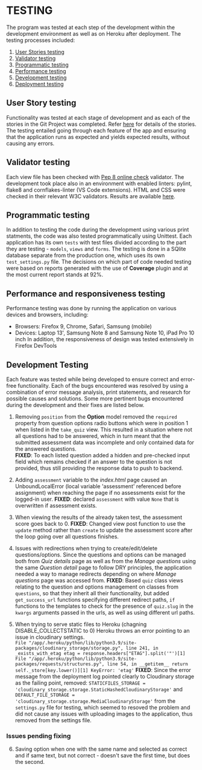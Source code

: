 # TESTING
The program was tested at each step of the development within the development environment as well as on Heroku after deployment. The testing processes included:
1. [User Stories testing](#user-stories-testing)
2. [Validator testing](#validator-testing)
2. [Programmatic testing](#programmatic-testing)
3. [Performance testing](#performance-testing)
4. [Development testing](#bugs-and-fixes)
5. [Deployment testing](#deployement-testing)

## <a name="user-stories-testing"></a>User Story testing
Functionality was tested at each stage of development and as each of the stories in the Git Project was completed. Refer [here](https://github.com/Koko-66/teaze/projects/1) for details of the stories.
The testing entailed going through each feature of the app and ensuring that the application runs as expected and yields expected results, without causing any errors.

## <a name="validator-testing"></a>Validator testing 
Each view file has been checked with [Pep 8 online check](http://pep8online.com/) validator. The development took place also in an environment  with enabled linters: pylint, flake8 and cornflakes-linter (VS Code extensions).
HTML and CSS were checked in their relevant W3C validators. Results are available [here]().

## <a name="programmatic-testing"></a>Programmatic testing 
In addition to testing the code during the development using various print statments, the code was also tested programmatically using Unittest.
Each application has its own `tests` with test files divided according to the part they are testing - `models`, `views` and `forms`. 
The testing is done in a SQlite database separate from the production one, which uses its own `test_settings.py` file.
The decisions on which part of code needed testing were based on reports generated with the use of __Coverage__ plugin and at the most current report stands at 92%.

## <a name="performance-testing"></a>Performance and responsiveness testing
Performance testing was done by running the application on various devices and browsers, including:
- Browsers: Firefox 9, Chrome, Safari, Samsung (mobile)
- Devices: Laptop 13', Samsung Note 8 and Samsung Note 10, iPad Pro 10 inch
In addition, the responsiveness of design was tested extensively in Firefox DevTools

## <a name="bugs-and-fixes"></a>Development Testing
Each feature was tested while being developed to ensure correct and error-free functionality. Each of the bugs encountered was resolved by using a combination of error message analysis, print statements, and research for possible causes and solutions.
Some more pertinent bugs encountered during the development and their fixes are listed below.

1. Removing `position` from the __Option__ model removed the `required` property from question options radio buttons which were in position 1 when listed in the `take_quiz` view. This resulted in a situation where not all questions had to be answered, which in turn meant that the submitted assessment data was incomplete and only contained data for the answered questions.  
__FIXED__: To each listed question added a hidden and pre-checked input field which remains checked if an answer to the question is not provided, thus still providing the response data to push to backend.

2. Adding `assessment` variable to the _index.html_ page caused an UnboundLocalError (local variable 'assessment' referenced before assignment) when reaching the page if no assessments exist for the logged-in user.
__FIXED__: declared `assessment` with value `None` that is overwritten if assessment exists.

3. When viewing the results of the already taken test, the assessment score goes back to 0. 
__FIXED__: Changed view post function to use the `update` method rather than `create` to update the assessment score after the loop going over all questions finishes. 

4. Issues with redirections when trying to create/edit/delete questions/options. 
Since the questions and options can be managed both from _Quiz details_ page as well as from the _Manage questions_ using the same _Question detail_ page to follow DRY principles, the application needed a way to manage redirects depending on where _Manage questions_ page was accessed from.
__FIXED__: Based `quiz` class views relating to the question and options management on classes from `questions`, so that they inherit all their functionality, but added `get_success_url` functions specifying different redirect paths, `if` functions to the templates to check for the presence of `quiz.slug` in the `kwargs` arguments passed in the urls, as well as using different url paths.
 
6. When trying to serve static files to Heroku (chagning DISABLE_COLLECTSTATIC to 0) Heroku throws an error pointing to an issue in cloudinary settings.  
`File "/app/.heroku/python/lib/python3.9/site-packages/cloudinary_storage/storage.py", line 241, in _exists_with_etag
  etag = response.headers["ETAG"].split('"')[1]
File "/app/.heroku/python/lib/python3.9/site-packages/requests/structures.py", line 54, in __getitem__
  return self._store[key.lower()][1]
KeyError: 'etag'`
__FIXED__: Since the error message from the deployment log pointed clearly to Cloudinary storage as the failing point, removed: `STATICFILES_STORAGE = 'cloudinary_storage.storage.StaticHashedCloudinaryStorage'` and `DEFAULT_FILE_STORAGE = 'cloudinary_storage.storage.MediaCloudinaryStorage'` from the `settings.py` file for testing, which seemed to resoved the problem and did not cause any issues with uploading images to the application, thus removed from the settings file.

### Issues pending fixing 
6. Saving option when one with the same name and selected as correct and if same text, but not correct - doesn't save the first time, but does the second.